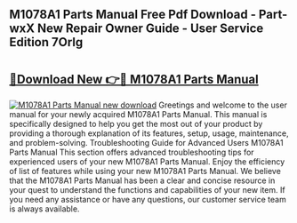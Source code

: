 ## M1078A1 Parts Manual Free Pdf Download - Part-wxX New Repair Owner Guide - User Service Edition 7Orlg

# <h2><a href="http://bc6708.oget.top/?id=M1078A1+Parts+Manual">🔗Download New 👉🔴 M1078A1 Parts Manual</a></h2>

[![M1078A1 Parts Manual new download](https://i.imgur.com/5g1atiW.png)](http://bc6708.oget.top/?id=M1078A1+Parts+Manual)
Greetings and welcome to the user manual for your newly acquired M1078A1 Parts Manual. This manual is specifically designed to help you get the most out of your product by providing a thorough explanation of its features, setup, usage, maintenance, and problem-solving. Troubleshooting Guide for Advanced Users M1078A1 Parts Manual This section offers advanced troubleshooting tips for experienced users of your new M1078A1 Parts Manual. Enjoy the efficiency of list of features while using your new M1078A1 Parts Manual. We believe that the M1078A1 Parts Manual has been a clear and concise resource in your quest to understand the functions and capabilities of your new item. If you need any assistance or have any questions, our customer service team is always available.
